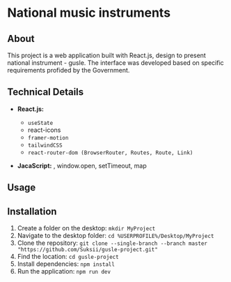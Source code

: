 # National music instruments

## About
This project is a web application built with React.js, design to present national instrument - gusle. The interface was developed based on specific requirements profided by the Government.

## Technical Details
- **React.js:**
  - `useState`
  - react-icons
  - `framer-motion`
  - `tailwindCSS`
  - `react-router-dom (BrowserRouter, Routes, Route, Link)`
 
- **JacaScript:** , window.open, setTimeout, map

## Usage

## Installation
1. Create a folder on the desktop: `mkdir MyProject`
2. Navigate to the desktop folder: `cd %USERPROFILE%/Desktop/MyProject`
3. Clone the repository: `git clone --single-branch --branch master "https://github.com/Suksii/gusle-project.git"`
4. Find the location: `cd gusle-project`
5. Install dependencies: `npm install`
6. Run the application: `npm run dev`
